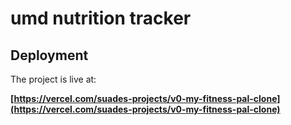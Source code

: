 # umd nutrition tracker

## Deployment

The project is live at:

**[https://vercel.com/suades-projects/v0-my-fitness-pal-clone](https://vercel.com/suades-projects/v0-my-fitness-pal-clone)**


